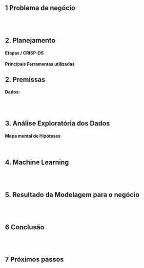 ## 1 Problema de negócio


<br><br>


## 2. Planejamento

#### Etapas / CRISP-DS

#### Principais Ferramentas utilizadas


## 2. Premissas 

#### Dados:


<br><br>

## 3. Análise Exploratória dos Dados

#### Mapa mental de Hipóteses


<br>

## 4. Machine Learning


<br><br>

## 5. Resultado da Modelagem para o negócio

<br><br>

## 6 Conclusão


<br><br>

## 7 Próximos passos


